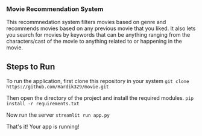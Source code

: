 ### Movie Recommendation System

This recommnedation system filters movies based on genre and recommends movies based on any previous movie that you liked. It also lets you search for movies by keywords that can be anything ranging from the characters/cast of the movie to anything related to or happening in the movie. 


## Steps to Run

To run the application, first clone this repository in your system
```git clone https://github.com/Hardik329/movie.git```

Then open the directory of the project and install the required modules.
```pip install -r requirements.txt```

Now run the server 
```streamlit run app.py```

That's it! Your app is running!
